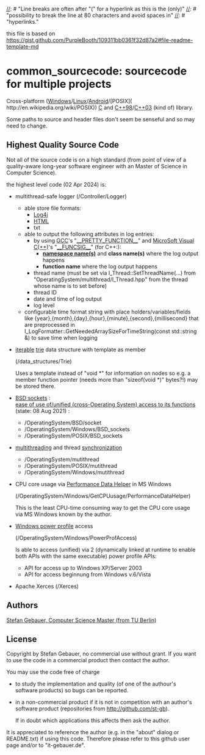 [//]: # (https://stackoverflow.com/questions/4823468/comments-in-markdown :)
[//]: # "With an empty line before the comment."
[//]: # "[//]: # (This may be the most platform independent comment)"

[//]: # "Line breaks are often after "(" for a hyperlink as this is the (only)"
[//]: # "possibility to break the line at 80 characters and avoid spaces in"
[//]: # "hyperlinks."

this file is based on
https://gist.github.com/PurpleBooth/109311bb0361f32d87a2#file-readme-template-md

# common_sourcecode: sourcecode for multiple projects

Cross-platform ([Windows](https://en.wikipedia.org/wiki/Microsoft_Windows
)/[Linux](http://en.wikipedia.org/wiki/Linux)/[Android](
http://en.wikipedia.org/wiki/Android_(operating_system))/[POSIX](
http://en.wikipedia.org/wiki/POSIX))
[C](http://en.wikipedia.org/wiki/C_(programming_language)) and [C++98](
http://en.wikipedia.org/wiki/C%2B%2B#Standardization)/[C++03](
http://en.wikipedia.org/wiki/C%2B%2B03) (kind of) library.

Some paths to source and header files don't seem be senseful and so may need to
change.

## Highest Quality Source Code

Not all of the source code is on a high standard (from point of view of a
quality-aware long-year software engineer with an Master of Science in Computer
Science).

the highest level code (02 Apr 2024) is:

* multithread-safe logger (/Controller/Logger)
  - able store file formats:
    * [Log4j](http://en.wikipedia.org/wiki/Log4j#TTCC)
    * [HTML](http://en.wikipedia.org/wiki/HTML)
    * txt
  - able to output the following attributes in log entries:
    * by using [GCC](
http://de.wikipedia.org/wiki/GNU_Compiler_Collection)'s
      "[\_\_PRETTY_FUNCTION\_\_](
https://gcc.gnu.org/onlinedocs/gcc/Function-Names.html)" and [MicroSoft Visual
C(++)](
http://en.wikipedia.org/wiki/Microsoft_Visual_C%2B%2B)'s "[\_\_FUNCSIG\_\_](
http://learn.microsoft.com/de-de/cpp/preprocessor/predefined-macros?view=msvc-170)"
(for C++:):
      - [**namespace name(s)**](
http://en.wikipedia.org/wiki/Namespace#Examples) and **class name(s)** where the
log output happens
      - **function name** where the log output happens
    * thread name (must be set via I_Thread::SetThreadName(...) from
      "OperatingSystem/multithread/I\_Thread.hpp" from the thread whose name is
      to set before)
    * thread ID
    * date and time of log output
    * log level
  - configurable time format string with place holders/variables/fields like
    {year},{month},{day},{hour},{minute},{second},{millisecond} that are
    preprocessed in I_LogFormatter::GetNeededArraySizeForTimeString(const
    std::string &) to save time when logging
* [iterable](http://en.wikipedia.org/wiki/Iterator)
  [trie](http://en.wikipedia.org/wiki/Trie) data structure with template as
  member

  (/data_structures/Trie)

  Uses a template instead of "void \*" for information on nodes so e.g. a member
  function pointer (needs more than "sizeof(void *)" bytes?!) may be stored
  there.
* [BSD sockets](http://en.wikipedia.org/wiki/Berkeley_sockets) :\
  [ease of use of/unified (cross-Operating System) access to its functions](
  OperatingSystem/BSD/socket/functionality.md) (state: 08 Aug 2021) :
  - /OperatingSystem/BSD/socket
  - /OperatingSystem/Windows/BSD_sockets
  - /OperatingSystem/POSIX/BSD_sockets
* [multithreading](
  https://en.wikipedia.org/wiki/Thread_\(computing\)#Multithreading) and
  thread [synchronization](
  https://en.wikipedia.org/wiki/Thread_\(computing\)#Threads_and_data_synchronization)
  - /OperatingSystem/mutithread
  - /OperatingSystem/POSIX/mutithread
  - /OperatingSystem/Windows/mutithread
* CPU core usage via
  [Performance Data Helper](
   http://docs.microsoft.com/en-us/windows/win32/perfctrs/performance-counters-functions)
  in MS Windows

  (/OperatingSystem/Windows/GetCPUusage/PerformanceDataHelper)

  This is the least CPU-time consuming way to get the CPU core usage via MS
  Windows known by the author.
* [Windows power profile](
   http://docs.microsoft.com/en-us/windows/win32/power/power-management-functions)
   access

  (/OperatingSystem/Windows/PowerProfAccess)

  Is able to access (unified) via 2 (dynamically linked at runtime to enable
  both APIs with the same executable) power profile APIs:
  - API for access up to Windows XP/Server 2003
  - API for access beginnung from Windows v.6/Vista
* Apache Xerces (/Xerces)

## Authors

[Stefan Gebauer, Computer Science Master (from TU Berlin)](
http://github.com/st-gb)

## License

Copyright by Stefan Gebauer, no commercial use without grant.
If you want to use the code in a commercial product then contact the author.

You may use the code free of charge

- to study the implementation and quality (of one of the authour's software
  products) so bugs can be reported.
- in a non-commercial product if it is not in competition with an author's
  software product (repositories from http://github.com/st-gb).

  If in doubt which applications this affects then ask the author.

It is appreciated to reference the author (e.g. in the "about" dialog or
README.txt) if using this code. Therefore please refer to this github user page
and/or to "it-gebauer.de".
